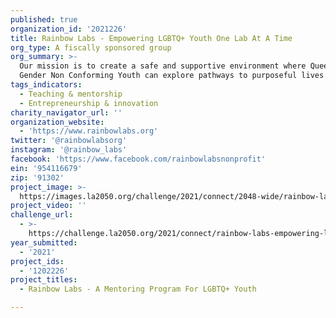 ```yaml
---
published: true
organization_id: '2021226'
title: Rainbow Labs - Empowering LGBTQ+ Youth One Lab At A Time
org_type: A fiscally sponsored group
org_summary: >-
  Our mission is to create a safe and supportive environment where Queer and
  Gender Non Conforming Youth can explore pathways to purposeful lives.
tags_indicators:
  - Teaching & mentorship
  - Entrepreneurship & innovation
charity_navigator_url: ''
organization_website:
  - 'https://www.rainbowlabs.org'
twitter: '@rainbowlabsorg'
instagram: '@rainbow_labs'
facebook: 'https://www.facebook.com/rainbowlabsnonprofit'
ein: '954116679'
zip: '91302'
project_image: >-
  https://images.la2050.org/challenge/2021/connect/2048-wide/rainbow-labs-empowering-lgbtq-youth-one-lab-at-a-time.jpg
project_video: ''
challenge_url:
  - >-
    https://challenge.la2050.org/2021/connect/rainbow-labs-empowering-lgbtq-youth-one-lab-at-a-time/
year_submitted:
  - '2021'
project_ids:
  - '1202226'
project_titles:
  - Rainbow Labs - A Mentoring Program For LGBTQ+ Youth

---
```

